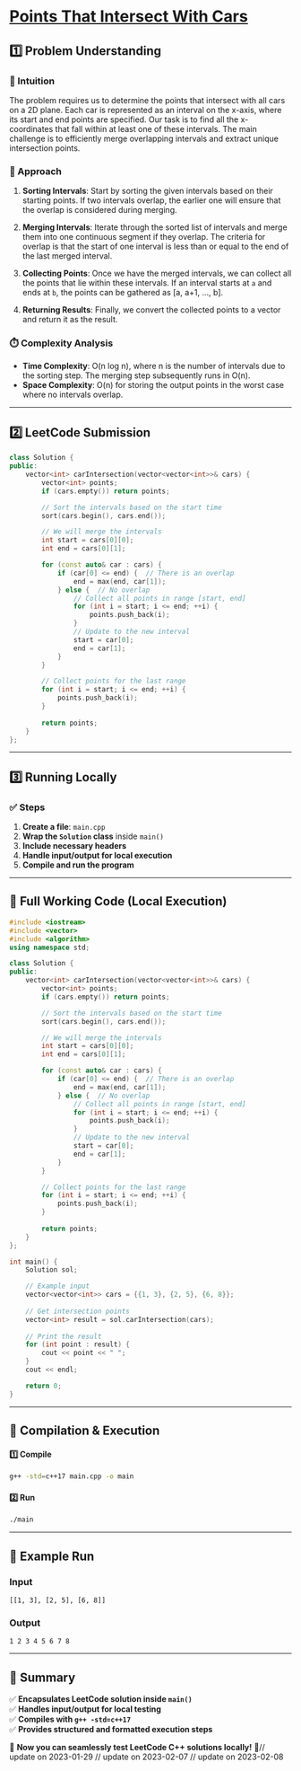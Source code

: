 # **[Points That Intersect With Cars](https://leetcode.com/problems/points-that-intersect-with-cars/description/)**  

## **1️⃣ Problem Understanding**  
### **📌 Intuition**  
The problem requires us to determine the points that intersect with all cars on a 2D plane. Each car is represented as an interval on the x-axis, where its start and end points are specified. Our task is to find all the x-coordinates that fall within at least one of these intervals. The main challenge is to efficiently merge overlapping intervals and extract unique intersection points.

### **🚀 Approach**  
1. **Sorting Intervals**: Start by sorting the given intervals based on their starting points. If two intervals overlap, the earlier one will ensure that the overlap is considered during merging.
  
2. **Merging Intervals**: Iterate through the sorted list of intervals and merge them into one continuous segment if they overlap. The criteria for overlap is that the start of one interval is less than or equal to the end of the last merged interval.

3. **Collecting Points**: Once we have the merged intervals, we can collect all the points that lie within these intervals. If an interval starts at `a` and ends at `b`, the points can be gathered as [a, a+1, ..., b].

4. **Returning Results**: Finally, we convert the collected points to a vector and return it as the result.

### **⏱️ Complexity Analysis**  
- **Time Complexity**: O(n log n), where n is the number of intervals due to the sorting step. The merging step subsequently runs in O(n).
- **Space Complexity**: O(n) for storing the output points in the worst case where no intervals overlap. 

---  

## **2️⃣ LeetCode Submission**  
```cpp
class Solution {
public:
    vector<int> carIntersection(vector<vector<int>>& cars) {
        vector<int> points;
        if (cars.empty()) return points;

        // Sort the intervals based on the start time
        sort(cars.begin(), cars.end());

        // We will merge the intervals
        int start = cars[0][0];
        int end = cars[0][1];

        for (const auto& car : cars) {
            if (car[0] <= end) {  // There is an overlap
                end = max(end, car[1]);
            } else {  // No overlap
                // Collect all points in range [start, end]
                for (int i = start; i <= end; ++i) {
                    points.push_back(i);
                }
                // Update to the new interval
                start = car[0];
                end = car[1];
            }
        }

        // Collect points for the last range
        for (int i = start; i <= end; ++i) {
            points.push_back(i);
        }
        
        return points;
    }
};  
```  

---  

## **3️⃣ Running Locally**  
### **✅ Steps**  
1. **Create a file**: `main.cpp`  
2. **Wrap the `Solution` class** inside `main()`  
3. **Include necessary headers**  
4. **Handle input/output for local execution**  
5. **Compile and run the program**  

---  

## **📝 Full Working Code (Local Execution)**  
```cpp
#include <iostream>
#include <vector>
#include <algorithm>
using namespace std;

class Solution {
public:
    vector<int> carIntersection(vector<vector<int>>& cars) {
        vector<int> points;
        if (cars.empty()) return points;

        // Sort the intervals based on the start time
        sort(cars.begin(), cars.end());

        // We will merge the intervals
        int start = cars[0][0];
        int end = cars[0][1];

        for (const auto& car : cars) {
            if (car[0] <= end) {  // There is an overlap
                end = max(end, car[1]);
            } else {  // No overlap
                // Collect all points in range [start, end]
                for (int i = start; i <= end; ++i) {
                    points.push_back(i);
                }
                // Update to the new interval
                start = car[0];
                end = car[1];
            }
        }

        // Collect points for the last range
        for (int i = start; i <= end; ++i) {
            points.push_back(i);
        }
        
        return points;
    }
};

int main() {
    Solution sol;

    // Example input
    vector<vector<int>> cars = {{1, 3}, {2, 5}, {6, 8}};
    
    // Get intersection points
    vector<int> result = sol.carIntersection(cars);
    
    // Print the result
    for (int point : result) {
        cout << point << " ";
    }
    cout << endl;

    return 0;
}  
```  

---  

## **🔧 Compilation & Execution**  
#### **1️⃣ Compile**  
```bash
g++ -std=c++17 main.cpp -o main
```  

#### **2️⃣ Run**  
```bash
./main
```  

---  

## **🎯 Example Run**  
### **Input**  
```
[[1, 3], [2, 5], [6, 8]]
```  
### **Output**  
```
1 2 3 4 5 6 7 8 
```  

---  

## **📌 Summary**  
✅ **Encapsulates LeetCode solution inside `main()`**  
✅ **Handles input/output for local testing**  
✅ **Compiles with `g++ -std=c++17`**  
✅ **Provides structured and formatted execution steps**  

🚀 **Now you can seamlessly test LeetCode C++ solutions locally!** 🚀// update on 2023-01-29
// update on 2023-02-07
// update on 2023-02-08
